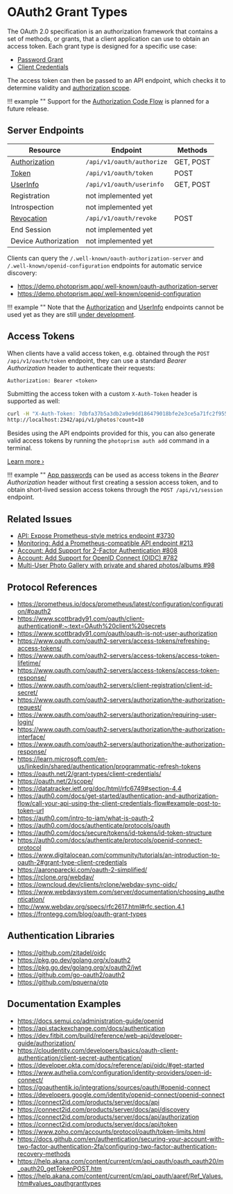 # OAuth2 Grant Types

The OAuth 2.0 specification is an authorization framework that contains a set of methods, or grants, that a client application can use to obtain an access token. Each grant type is designed for a specific use case:

- [Password Grant](auth.md#app-passwords)
- [Client Credentials](auth.md#client-credentials)

The access token can then be passed to an API endpoint, which checks it to determine validity and [authorization scope](auth.md#authorization-scopes).

!!! example ""
    Support for the [Authorization Code Flow](https://auth0.com/docs/get-started/authentication-and-authorization-flow/authorization-code-flow) is planned for a future release.

## Server Endpoints

| Resource                                                              | Endpoint                  | Methods   |
|-----------------------------------------------------------------------|---------------------------|-----------|
| [Authorization](https://github.com/photoprism/photoprism/issues/4368) | `/api/v1/oauth/authorize` | GET, POST |
| [Token](https://github.com/photoprism/photoprism/issues/3943)         | `/api/v1/oauth/token`     | POST      |
| [UserInfo](https://github.com/photoprism/photoprism/issues/4369)      | `/api/v1/oauth/userinfo`  | GET, POST |
| Registration                                                          | not implemented yet       |           | 
| Introspection                                                         | not implemented yet       |           |
| [Revocation](https://github.com/photoprism/photoprism/issues/3943)    | `/api/v1/oauth/revoke`    | POST      |
| End Session                                                           | not implemented yet       |           |
| Device Authorization                                                  | not implemented yet       |           |

Clients can query the `/.well-known/oauth-authorization-server` and `/.well-known/openid-configuration` endpoints for automatic service discovery:

- <https://demo.photoprism.app/.well-known/oauth-authorization-server>
- <https://demo.photoprism.app/.well-known/openid-configuration>

!!! example ""
    Note that the [Authorization](https://github.com/photoprism/photoprism/blob/develop/internal/api/oauth_authorize.go) and [UserInfo](https://github.com/photoprism/photoprism/blob/develop/internal/api/oauth_userinfo.go) endpoints cannot be used yet as they are still [under development](https://github.com/photoprism/photoprism/issues/4368).

## Access Tokens

When clients have a valid access token, e.g. obtained through the `POST /api/v1/oauth/token` endpoint, they can use a standard *Bearer Authorization* header to authenticate their requests:

```
Authorization: Bearer <token>
```

Submitting the access token with a custom `X-Auth-Token` header is supported as well:

```bash
curl -H "X-Auth-Token: 7dbfa37b5a3db2a9e9dd186479018bfe2e3ce5a71fc2f955" \
http://localhost:2342/api/v1/photos?count=10
```

Besides using the API endpoints provided for this, you can also generate valid access tokens by running the `photoprism auth add` command in a terminal.

[Learn more ›](auth.md)

!!! example ""
    [App passwords](../../user-guide/settings/account.md#apps-and-devices) can be used as access tokens in the *Bearer Authorization* header without first creating a session access token, and to obtain short-lived session access tokens through the `POST /api/v1/session` endpoint.

## Related Issues

- [API: Expose Prometheus-style metrics endpoint #3730](https://github.com/photoprism/photoprism/pull/3730)
- [Monitoring: Add a Prometheus-compatible API endpoint #213](https://github.com/photoprism/photoprism/issues/213)
- [Account: Add Support for 2-Factor Authentication #808](https://github.com/photoprism/photoprism/issues/808)
- [Account: Add Support for OpenID Connect (OIDC) #782](https://github.com/photoprism/photoprism/issues/782)
- [Multi-User Photo Gallery with private and shared photos/albums #98](https://github.com/photoprism/photoprism/issues/98)

## Protocol References

- https://prometheus.io/docs/prometheus/latest/configuration/configuration/#oauth2
- https://www.scottbrady91.com/oauth/client-authentication#:~:text=OAuth%20client%20secrets
- https://www.scottbrady91.com/oauth/oauth-is-not-user-authorization
- https://www.oauth.com/oauth2-servers/access-tokens/refreshing-access-tokens/
- https://www.oauth.com/oauth2-servers/access-tokens/access-token-lifetime/
- https://www.oauth.com/oauth2-servers/access-tokens/access-token-response/ 
- https://www.oauth.com/oauth2-servers/client-registration/client-id-secret/
- https://www.oauth.com/oauth2-servers/authorization/the-authorization-request/
- https://www.oauth.com/oauth2-servers/authorization/requiring-user-login/
- https://www.oauth.com/oauth2-servers/authorization/the-authorization-interface/
- https://www.oauth.com/oauth2-servers/authorization/the-authorization-response/
- https://learn.microsoft.com/en-us/linkedin/shared/authentication/programmatic-refresh-tokens
- https://oauth.net/2/grant-types/client-credentials/
- https://oauth.net/2/scope/
- https://datatracker.ietf.org/doc/html/rfc6749#section-4.4
- https://auth0.com/docs/get-started/authentication-and-authorization-flow/call-your-api-using-the-client-credentials-flow#example-post-to-token-url
- https://auth0.com/intro-to-iam/what-is-oauth-2
- https://auth0.com/docs/authenticate/protocols/oauth
- https://auth0.com/docs/secure/tokens/id-tokens/id-token-structure
- https://auth0.com/docs/authenticate/protocols/openid-connect-protocol
- https://www.digitalocean.com/community/tutorials/an-introduction-to-oauth-2#grant-type-client-credentials
- https://aaronparecki.com/oauth-2-simplified/
- https://rclone.org/webdav/
- https://owncloud.dev/clients/rclone/webdav-sync-oidc/
- https://www.webdavsystem.com/server/documentation/choosing_authentication/
- http://www.webdav.org/specs/rfc2617.html#rfc.section.4.1
- https://frontegg.com/blog/oauth-grant-types

## Authentication Libraries

- https://github.com/zitadel/oidc
- https://pkg.go.dev/golang.org/x/oauth2
- https://pkg.go.dev/golang.org/x/oauth2/jwt
- https://github.com/go-oauth2/oauth2
- https://github.com/pquerna/otp

## Documentation Examples

- https://docs.semui.co/administration-guide/openid
- https://api.stackexchange.com/docs/authentication
- https://dev.fitbit.com/build/reference/web-api/developer-guide/authorization/
- https://cloudentity.com/developers/basics/oauth-client-authentication/client-secret-authentication/
- https://developer.okta.com/docs/reference/api/oidc/#get-started
- https://www.authelia.com/configuration/identity-providers/open-id-connect/
- https://goauthentik.io/integrations/sources/oauth/#openid-connect
- https://developers.google.com/identity/openid-connect/openid-connect
- https://connect2id.com/products/server/docs/api
- https://connect2id.com/products/server/docs/api/discovery
- https://connect2id.com/products/server/docs/api/authorization
- https://connect2id.com/products/server/docs/api/token
- https://www.zoho.com/accounts/protocol/oauth/token-limits.html
- https://docs.github.com/en/authentication/securing-your-account-with-two-factor-authentication-2fa/configuring-two-factor-authentication-recovery-methods
- https://help.akana.com/content/current/cm/api_oauth/oauth_oauth20/m_oauth20_getTokenPOST.htm
- https://help.akana.com/content/current/cm/api_oauth/aaref/Ref_Values.htm#values_oauthgranttypes
